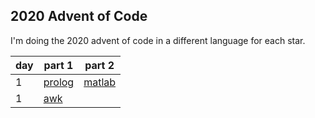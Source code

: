 ## 2020 Advent of Code

I'm doing the 2020 advent of code in a different language for each star.

|day|part 1|part 2|
|---|------|------|
|1|[prolog](1_report_repair_p1.pl)|[matlab](1_report_repair_p2.m)|
|1|[awk](2_password_philosiphy_p1.awk)||